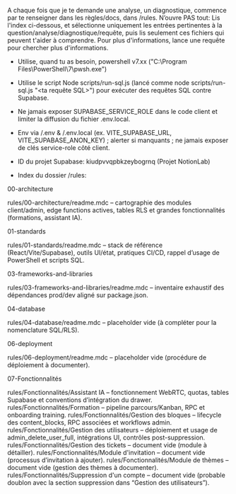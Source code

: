A chaque fois que je te demande une analyse, un diagnostique, commence par te renseigner dans les règles/docs, dans /rules.
N’ouvre PAS tout: Lis l'index ci-dessous, et sélectionne uniquement les entrées pertinentes à la question/analyse/diagnostique/requête, puis lis seulement ces fichiers qui peuvent t'aider à comprendre. Pour plus d'informations, lance une requête pour chercher plus d'informations. 

- Utilise, quand tu as besoin, powershell v7.xx ("C:\Program Files\PowerShell\7\pwsh.exe")
- Utilise le script Node scripts/run-sql.js (lancé comme node scripts/run-sql.js "<ta requête SQL>") pour exécuter des requêtes SQL contre Supabase.
- Ne jamais exposer SUPABASE_SERVICE_ROLE dans le code client et limiter la diffusion du fichier .env.local.
- Env via /.env & /.env.local (ex. VITE_SUPABASE_URL, VITE_SUPABASE_ANON_KEY) ; alerter si manquants ; ne jamais exposer de clés service-role côté client.
- ID du projet Supabase: kiudpvvqpbkzeybogrnq (Projet NotionLab)


- Index du dossier /rules: 

00-architecture

rules/00-architecture/readme.mdc – cartographie des modules client/admin, edge functions actives, tables RLS et grandes fonctionnalités (formations, assistant IA).

01-standards

rules/01-standards/readme.mdc – stack de référence (React/Vite/Supabase), outils UI/état, pratiques CI/CD, rappel d’usage de PowerShell et scripts SQL.

03-frameworks-and-libraries

rules/03-frameworks-and-libraries/readme.mdc – inventaire exhaustif des dépendances prod/dev aligné sur package.json.

04-database

rules/04-database/readme.mdc – placeholder vide (à compléter pour la nomenclature SQL/RLS).

06-deployment

rules/06-deployment/readme.mdc – placeholder vide (procédure de déploiement à documenter).

07-Fonctionnalités

rules/Fonctionnalités/Assistant IA – fonctionnement WebRTC, quotas, tables Supabase et conventions d’intégration du drawer.
rules/Fonctionnalités/Formation – pipeline parcours/Kanban, RPC et onboarding training.
rules/Fonctionnalités/Gestion des bloques – lifecycle des content_blocks, RPC associées et workflows admin.
rules/Fonctionnalités/Gestion des utilisateurs – déploiement et usage de admin_delete_user_full, intégrations UI, contrôles post-suppression.
rules/Fonctionnalités/Gestion des tickets – document vide (module à détailler).
rules/Fonctionnalités/Module d'invitation – document vide (processus d’invitation à ajouter).
rules/Fonctionnalités/Module de thèmes – document vide (gestion des thèmes à documenter).
rules/Fonctionnalités/Suppression d'un compte – document vide (probable doublon avec la section suppression dans “Gestion des utilisateurs”).
